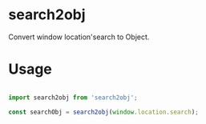 # search2obj
Convert window location'search to Object.

# Usage

```javascript

import search2obj from 'search2obj';

const searchObj = search2obj(window.location.search);

```
